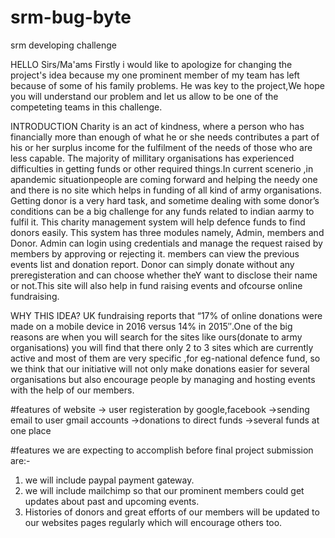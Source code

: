 # srm-bug-byte
srm developing challenge

HELLO Sirs/Ma'ams
Firstly i would like to apologize for changing the project's idea because my one prominent member of my team has left because of some of his family problems.
He was key to the project,We hope you will understand our problem and let us allow to be one of the competeting teams in this challenge.

INTRODUCTION 
Charity is an act of kindness, where a person who has financially more than enough of what he or she needs contributes a part of his or her surplus income for the fulfilment of the needs of those who are less capable. The majority of millitary organisations has experienced difficulties in getting funds or other required things.In current scenerio ,in apandemic situationpeople are coming forward and helping the needy one and there is no site which helps in funding of all kind of army organisations. Getting donor is a very hard task, and sometime dealing with some donor’s conditions can be a big challenge for any funds related to indian aarmy to fulfil it. This charity management system will help defence funds to find donors easily. This system has three modules namely, Admin, members and Donor. Admin can login using credentials and manage the request raised by members by approving or rejecting it. members can view the previous events list and donation report. Donor can simply donate without any preregisteration and can choose whether theY want to disclose their name or not.This site will also help in fund raising events and ofcourse online fundraising.


WHY THIS IDEA?
 UK fundraising reports that “17% of online donations were made on a mobile device in 2016 versus 14% in 2015″.One of the big reasons are when you will search for the sites like ours(donate to army organisations) you will find that there only 2 to 3 sites which are currently active and most of them are very specific ,for eg-national defence fund,
 so we think that our initiative will not only make donations easier for several organisations but also encourage people by managing and hosting events with the help of our members.
 
 

 
#features of website
-> user registeration by google,facebook
->sending email to user gmail accounts
->donations to direct funds
->several funds at one place

#features we are expecting to accomplish before final project submission are:-
1) we will include paypal payment gateway.
2) we will include mailchimp so that our prominent members could get updates about past and upcoming events.
3) Histories of donors and great efforts of our members will be updated to our websites pages regularly which will encourage others too.
